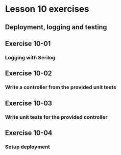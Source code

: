 # Lesson 10 exercises
## Deployment, logging and testing

## Exercise 10-01 
### Logging with Serilog

## Exercise 10-02
### Write a controller from the provided unit tests

## Exercise 10-03
### Write unit tests for the provided controller

## Exercise 10-04
### Setup deployment